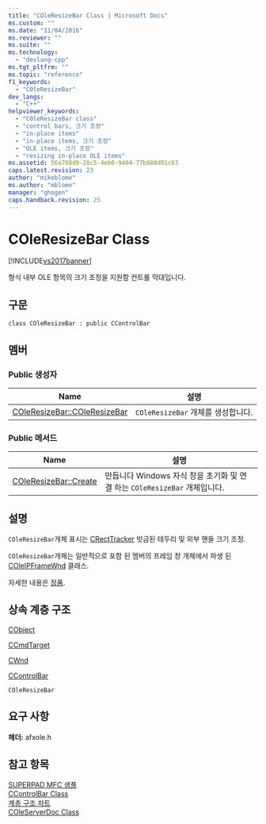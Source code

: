```yaml
---
title: "COleResizeBar Class | Microsoft Docs"
ms.custom: ""
ms.date: "11/04/2016"
ms.reviewer: ""
ms.suite: ""
ms.technology: 
  - "devlang-cpp"
ms.tgt_pltfrm: ""
ms.topic: "reference"
f1_keywords: 
  - "COleResizeBar"
dev_langs: 
  - "C++"
helpviewer_keywords: 
  - "COleResizeBar class"
  - "control bars, 크기 조정"
  - "in-place items"
  - "in-place items, 크기 조정"
  - "OLE items, 크기 조정"
  - "resizing in-place OLE items"
ms.assetid: 56a708d9-28c5-4eb0-9404-77b688d91c63
caps.latest.revision: 23
author: "mikeblome"
ms.author: "mblome"
manager: "ghogen"
caps.handback.revision: 25
---
```

# COleResizeBar Class
[!INCLUDE[vs2017banner](../../assembler/inline/includes/vs2017banner.md)]

형식 내부 OLE 항목의 크기 조정을 지원함 컨트롤 막대입니다.  
  
## 구문  
  
```  
class COleResizeBar : public CControlBar  
```  
  
## 멤버  
  
### Public 생성자  
  
|Name|설명|  
|----------|--------|  
|[COleResizeBar::COleResizeBar](../Topic/COleResizeBar::COleResizeBar.md)|`COleResizeBar` 개체를 생성합니다.|  
  
### Public 메서드  
  
|Name|설명|  
|----------|--------|  
|[COleResizeBar::Create](../Topic/COleResizeBar::Create.md)|만듭니다 Windows 자식 창을 초기화 및 연결 하는 `COleResizeBar` 개체입니다.|  
  
## 설명  
 `COleResizeBar`개체 표시는  [CRectTracker](../../mfc/reference/crecttracker-class.md) 빗금된 테두리 및 외부 핸들 크기 조정.  
  
 `COleResizeBar`개체는 일반적으로 포함 된 멤버의 프레임 창 개체에서 파생 된  [COleIPFrameWnd](../../mfc/reference/coleipframewnd-class.md) 클래스.  
  
 자세한 내용은  [정품](../../mfc/activation-cpp.md).  
  
## 상속 계층 구조  
 [CObject](../../mfc/reference/cobject-class.md)  
  
 [CCmdTarget](../../mfc/reference/ccmdtarget-class.md)  
  
 [CWnd](../../mfc/reference/cwnd-class.md)  
  
 [CControlBar](../../mfc/reference/ccontrolbar-class.md)  
  
 `COleResizeBar`  
  
## 요구 사항  
 **헤더:**  afxole.h  
  
## 참고 항목  
 [SUPERPAD MFC 샘플](../../top/visual-cpp-samples.md)   
 [CControlBar Class](../../mfc/reference/ccontrolbar-class.md)   
 [계층 구조 차트](../../mfc/hierarchy-chart.md)   
 [COleServerDoc Class](../../mfc/reference/coleserverdoc-class.md)